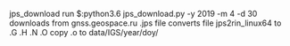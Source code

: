 jps_download
run $:python3.6 jps_download.py -y 2019 -m 4 -d 30
downloads from gnss.geospace.ru .jps file
converts file jps2rin_linux64 to .G .H .N .O
copy .o to data/IGS/year/doy/

